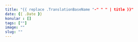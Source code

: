 ```yaml
---
title: "{{ replace .TranslationBaseName "-" " " | title }}"
date: {{ .Date }}
konular : []
tags: [""]
image: ""
slug: ""
---
```



